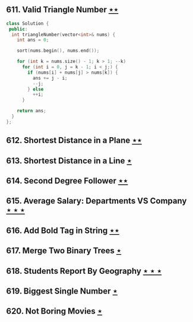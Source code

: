 ## 611. Valid Triangle Number [$\star\star$](https://leetcode.com/problems/valid-triangle-number)

```cpp
class Solution {
 public:
  int triangleNumber(vector<int>& nums) {
    int ans = 0;

    sort(nums.begin(), nums.end());

    for (int k = nums.size() - 1; k > 1; --k)
      for (int i = 0, j = k - 1; i < j;) {
        if (nums[i] + nums[j] > nums[k]) {
          ans += j - i;
          --j;
        } else
          ++i;
      }

    return ans;
  }
};
```

## 612. Shortest Distance in a Plane [$\star\star$](https://leetcode.com/problems/shortest-distance-in-a-plane)

## 613. Shortest Distance in a Line [$\star$](https://leetcode.com/problems/shortest-distance-in-a-line)

## 614. Second Degree Follower [$\star\star$](https://leetcode.com/problems/second-degree-follower)

## 615. Average Salary: Departments VS Company [$\star\star\star$](https://leetcode.com/problems/average-salary-departments-vs-company)

## 616. Add Bold Tag in String [$\star\star$](https://leetcode.com/problems/add-bold-tag-in-string)

## 617. Merge Two Binary Trees [$\star$](https://leetcode.com/problems/merge-two-binary-trees)

## 618. Students Report By Geography [$\star\star\star$](https://leetcode.com/problems/students-report-by-geography)

## 619. Biggest Single Number [$\star$](https://leetcode.com/problems/biggest-single-number)

## 620. Not Boring Movies [$\star$](https://leetcode.com/problems/not-boring-movies)
